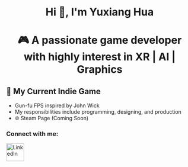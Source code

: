 <p align="center">
  <h1 align="center">Hi 👋, I'm Yuxiang Hua</h1>
</p>

<p align="center">
  <h1 align="center">🎮 A passionate game developer with highly interest in XR | AI | Graphics</h1>
</p>

## 🚀 My Current Indie Game
- Gun-fu FPS inspired by John Wick
- My responsibilities include programming, designing, and production
- 🌐 Steam Page (Coming Soon)
  
### Connect with me:
<p>
  <a href="https://www.linkedin.com/in/yuxianghua/" target="_blank">
    <img src="https://cdn.jsdelivr.net/gh/devicons/devicon/icons/linkedin/linkedin-original.svg" alt="LinkedIn" height="48"/>
  </a>
</p>
